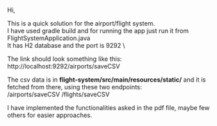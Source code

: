 Hi,

This is a quick solution for the airport/flight system. \
I have used gradle build and for running the app just run it from FlightSystemApplication.java \
It has H2 database and the port is 9292 \

The link should look something like this: \
http://localhost:9292/airports/saveCSV

The csv data is in **flight-system/src/main/resources/static/** and it is fetched from there, using these two endpoints: \
/airports/saveCSV
/flights/saveCSV

I have implemented the functionalities asked in the pdf file, maybe few others for easier approaches.
